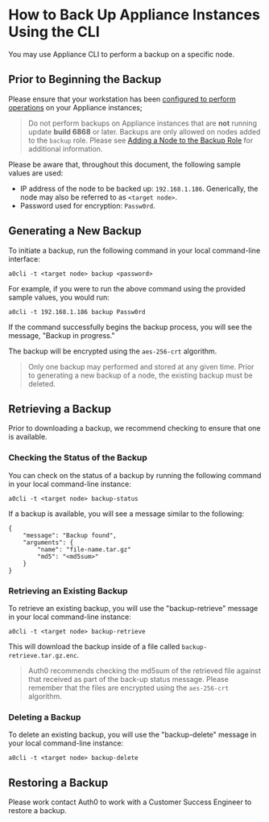 # How to Back Up Appliance Instances Using the CLI

You may use Appliance CLI to perform a backup on a specific node.

## Prior to Beginning the Backup

Please ensure that your workstation has been [configured to perform operations](/appliance/cli/configure-cli) on your Appliance instances;

> Do not perform backups on Appliance instances that are **not** running update **build 6868** or later. Backups are only allowed on nodes added to the `backup` role. Please see [Adding a Node to the Backup Role](/appliance/cli/adding-node-to-backup-role) for additional information.

Please be aware that, throughout this document, the following sample values are used:

* IP address of the node to be backed up: `192.168.1.186`. Generically, the node may also be referred to as `<target node>`.
* Password used for encryption: `Passw0rd`.

## Generating a New Backup

To initiate a backup, run the following command in your local command-line interface:

`a0cli -t <target node> backup <password>`

For example, if you were to run the above command using the provided sample values, you would run:

`a0cli -t 192.168.1.186 backup Passw0rd`

If the command successfully begins the backup process, you will see the message, "Backup in progress."

The backup will be encrypted using the `aes-256-crt` algorithm.

> Only one backup may performed and stored at any given time. Prior to generating a new backup of a node, the existing backup must be deleted.

## Retrieving a Backup

Prior to downloading a backup, we recommend checking to ensure that one is available.

### Checking the Status of the Backup

You can check on the status of a backup by running the following command in your local command-line instance:

`a0cli -t <target node> backup-status`

If a backup is available, you will see a message similar to the following:

```text
{
    "message": "Backup found",
    "arguments": {
        "name": "file-name.tar.gz"
        "md5": "<md5sum>"
    }
}
```

### Retrieving an Existing Backup

To retrieve an existing backup, you will use the "backup-retrieve" message in your local command-line instance:

`a0cli -t <target node> backup-retrieve`

This will download the backup inside of a file called `backup-retrieve.tar.gz.enc`.

> Auth0 recommends checking the md5sum of the retrieved file against that received as part of the back-up status message. Please remember that the files are encrypted using the `aes-256-crt` algorithm.

### Deleting a Backup

To delete an existing backup, you will use the "backup-delete" message in your local command-line instance:

`a0cli -t <target node> backup-delete`

## Restoring a Backup

Please work contact Auth0 to work with a Customer Success Engineer to restore a backup.
